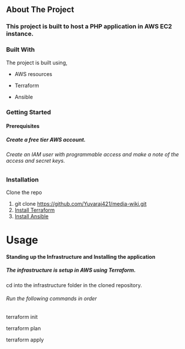 ## About The Project
### This project is built to host a PHP application in AWS EC2 instance.

### Built With

The project is built using,

* AWS resources

* Terraform

* Ansible

### Getting Started

#### Prerequisites
##### Create a free tier AWS account.
###### Create an IAM user with programmable access and make a note of the access and secret keys.

### Installation

Clone the repo
1. git clone https://github.com/Yuvaraj421/media-wiki.git
2. [Install Terraform](https://www.terraform.io/downloads.html)
3. [Install Ansible](https://docs.ansible.com/ansible/latest/installation_guide/intro_installation.html)

# Usage

#### Standing up the Infrastructure and Installing the application
##### The infrastructure is setup in AWS using Terraform.

cd into the infrastructure folder in the cloned repository.
###### Run the following commands in order

 terraform init
 
 terraform plan
 
 terraform apply

